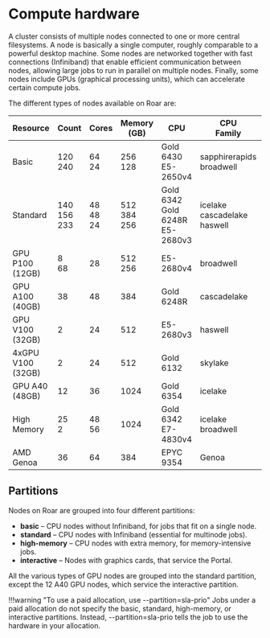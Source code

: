 # Compute hardware

A cluster consists of multiple nodes connected to one or more central filesystems. 
A node is basically a single computer, roughly comparable to a powerful desktop machine. 
Some nodes are networked together with fast connections (Infiniband) that enable 
efficient communication between nodes, allowing large jobs to run in parallel on multiple nodes.
Finally, some nodes include GPUs (graphical processing units),
which can accelerate certain compute jobs.

The different types of nodes available on Roar are:

| Resource | Count | Cores | Memory <br> (GB) | CPU | CPU <br> Family | Network |
| ---- | ---- | ---- | ---- | ---- | ---- | ---- |
| Basic | 120 <br> 240 | 64 <br> 24 | 256 <br> 128 | Gold 6430 <br> E5-2650v4 | sapphirerapids <br> broadwell | Ethernet|
| Standard | 140 <br> 156 <br> 233 | 48 <br> 48 <br> 24 | 512 <br> 384 <br> 256 | Gold 6342 <br> Gold 6248R <br> E5-2680v3 | icelake <br> cascadelake <br> haswell | Infiniband |
| GPU P100 <br> (12GB) | 8 <br> 68 | 28 | 512 <br> 256 | E5-2680v4 | broadwell| Infiniband <br> Ethernet|
| GPU A100 <br> (40GB) | 38 | 48 | 384 | Gold 6248R | cascadelake | Infiniband |
| GPU V100 <br> (32GB)| 2 | 24 | 512 | E5-2680v3 | haswell | Ethernet |
| 4xGPU V100 <br> (32GB) | 2|  24 | 512 | Gold 6132 | skylake | Ethernet |
| GPU A40 <br> (48GB) | 12 | 36 | 1024 | Gold 6354 | icelake | Ethernet |
| High Memory | 25 <br> 2 | 48 <br> 56 | 1024 | Gold 6342 <br> E7-4830v4 | icelake <br> broadwell | Infiniband |
| AMD Genoa | 36 | 64 | 384 | EPYC 9354 | Genoa | Infiniband |

## Partitions

Nodes on Roar are grouped into four different partitions:

- **basic** – CPU nodes without Infiniband, for jobs that fit on a single node.
- **standard** – CPU nodes with Infiniband (essential for multinode jobs).
- **high-memory** – CPU nodes with extra memory, for memory-intensive jobs.
- **interactive** – Nodes with graphics cards, that service the Portal.

All the various types of GPU nodes are grouped into the standard partition,
except the 12 A40 GPU nodes, which service the interactive partition.

!!!warning "To use a paid allocation, use --partition=sla-prio"
	Jobs under a paid allocation do not specify the basic, standard,
	high-memory, or interactive partitions.
	Instead, --partition=sla-prio tells the job
	to use the hardware in your allocation.